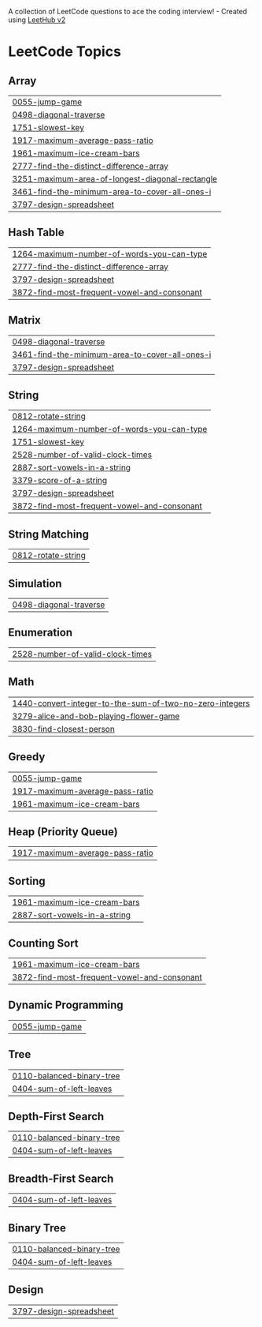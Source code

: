 A collection of LeetCode questions to ace the coding interview! - Created using [LeetHub v2](https://github.com/arunbhardwaj/LeetHub-2.0)
<!---LeetCode Topics Start-->
# LeetCode Topics
## Array
|  |
| ------- |
| [0055-jump-game](https://github.com/deepikasingidi/Leetcode/tree/master/0055-jump-game) |
| [0498-diagonal-traverse](https://github.com/deepikasingidi/Leetcode/tree/master/0498-diagonal-traverse) |
| [1751-slowest-key](https://github.com/deepikasingidi/Leetcode/tree/master/1751-slowest-key) |
| [1917-maximum-average-pass-ratio](https://github.com/deepikasingidi/Leetcode/tree/master/1917-maximum-average-pass-ratio) |
| [1961-maximum-ice-cream-bars](https://github.com/deepikasingidi/Leetcode/tree/master/1961-maximum-ice-cream-bars) |
| [2777-find-the-distinct-difference-array](https://github.com/deepikasingidi/Leetcode/tree/master/2777-find-the-distinct-difference-array) |
| [3251-maximum-area-of-longest-diagonal-rectangle](https://github.com/deepikasingidi/Leetcode/tree/master/3251-maximum-area-of-longest-diagonal-rectangle) |
| [3461-find-the-minimum-area-to-cover-all-ones-i](https://github.com/deepikasingidi/Leetcode/tree/master/3461-find-the-minimum-area-to-cover-all-ones-i) |
| [3797-design-spreadsheet](https://github.com/deepikasingidi/Leetcode/tree/master/3797-design-spreadsheet) |
## Hash Table
|  |
| ------- |
| [1264-maximum-number-of-words-you-can-type](https://github.com/deepikasingidi/Leetcode/tree/master/1264-maximum-number-of-words-you-can-type) |
| [2777-find-the-distinct-difference-array](https://github.com/deepikasingidi/Leetcode/tree/master/2777-find-the-distinct-difference-array) |
| [3797-design-spreadsheet](https://github.com/deepikasingidi/Leetcode/tree/master/3797-design-spreadsheet) |
| [3872-find-most-frequent-vowel-and-consonant](https://github.com/deepikasingidi/Leetcode/tree/master/3872-find-most-frequent-vowel-and-consonant) |
## Matrix
|  |
| ------- |
| [0498-diagonal-traverse](https://github.com/deepikasingidi/Leetcode/tree/master/0498-diagonal-traverse) |
| [3461-find-the-minimum-area-to-cover-all-ones-i](https://github.com/deepikasingidi/Leetcode/tree/master/3461-find-the-minimum-area-to-cover-all-ones-i) |
| [3797-design-spreadsheet](https://github.com/deepikasingidi/Leetcode/tree/master/3797-design-spreadsheet) |
## String
|  |
| ------- |
| [0812-rotate-string](https://github.com/deepikasingidi/Leetcode/tree/master/0812-rotate-string) |
| [1264-maximum-number-of-words-you-can-type](https://github.com/deepikasingidi/Leetcode/tree/master/1264-maximum-number-of-words-you-can-type) |
| [1751-slowest-key](https://github.com/deepikasingidi/Leetcode/tree/master/1751-slowest-key) |
| [2528-number-of-valid-clock-times](https://github.com/deepikasingidi/Leetcode/tree/master/2528-number-of-valid-clock-times) |
| [2887-sort-vowels-in-a-string](https://github.com/deepikasingidi/Leetcode/tree/master/2887-sort-vowels-in-a-string) |
| [3379-score-of-a-string](https://github.com/deepikasingidi/Leetcode/tree/master/3379-score-of-a-string) |
| [3797-design-spreadsheet](https://github.com/deepikasingidi/Leetcode/tree/master/3797-design-spreadsheet) |
| [3872-find-most-frequent-vowel-and-consonant](https://github.com/deepikasingidi/Leetcode/tree/master/3872-find-most-frequent-vowel-and-consonant) |
## String Matching
|  |
| ------- |
| [0812-rotate-string](https://github.com/deepikasingidi/Leetcode/tree/master/0812-rotate-string) |
## Simulation
|  |
| ------- |
| [0498-diagonal-traverse](https://github.com/deepikasingidi/Leetcode/tree/master/0498-diagonal-traverse) |
## Enumeration
|  |
| ------- |
| [2528-number-of-valid-clock-times](https://github.com/deepikasingidi/Leetcode/tree/master/2528-number-of-valid-clock-times) |
## Math
|  |
| ------- |
| [1440-convert-integer-to-the-sum-of-two-no-zero-integers](https://github.com/deepikasingidi/Leetcode/tree/master/1440-convert-integer-to-the-sum-of-two-no-zero-integers) |
| [3279-alice-and-bob-playing-flower-game](https://github.com/deepikasingidi/Leetcode/tree/master/3279-alice-and-bob-playing-flower-game) |
| [3830-find-closest-person](https://github.com/deepikasingidi/Leetcode/tree/master/3830-find-closest-person) |
## Greedy
|  |
| ------- |
| [0055-jump-game](https://github.com/deepikasingidi/Leetcode/tree/master/0055-jump-game) |
| [1917-maximum-average-pass-ratio](https://github.com/deepikasingidi/Leetcode/tree/master/1917-maximum-average-pass-ratio) |
| [1961-maximum-ice-cream-bars](https://github.com/deepikasingidi/Leetcode/tree/master/1961-maximum-ice-cream-bars) |
## Heap (Priority Queue)
|  |
| ------- |
| [1917-maximum-average-pass-ratio](https://github.com/deepikasingidi/Leetcode/tree/master/1917-maximum-average-pass-ratio) |
## Sorting
|  |
| ------- |
| [1961-maximum-ice-cream-bars](https://github.com/deepikasingidi/Leetcode/tree/master/1961-maximum-ice-cream-bars) |
| [2887-sort-vowels-in-a-string](https://github.com/deepikasingidi/Leetcode/tree/master/2887-sort-vowels-in-a-string) |
## Counting Sort
|  |
| ------- |
| [1961-maximum-ice-cream-bars](https://github.com/deepikasingidi/Leetcode/tree/master/1961-maximum-ice-cream-bars) |
| [3872-find-most-frequent-vowel-and-consonant](https://github.com/deepikasingidi/Leetcode/tree/master/3872-find-most-frequent-vowel-and-consonant) |
## Dynamic Programming
|  |
| ------- |
| [0055-jump-game](https://github.com/deepikasingidi/Leetcode/tree/master/0055-jump-game) |
## Tree
|  |
| ------- |
| [0110-balanced-binary-tree](https://github.com/deepikasingidi/Leetcode/tree/master/0110-balanced-binary-tree) |
| [0404-sum-of-left-leaves](https://github.com/deepikasingidi/Leetcode/tree/master/0404-sum-of-left-leaves) |
## Depth-First Search
|  |
| ------- |
| [0110-balanced-binary-tree](https://github.com/deepikasingidi/Leetcode/tree/master/0110-balanced-binary-tree) |
| [0404-sum-of-left-leaves](https://github.com/deepikasingidi/Leetcode/tree/master/0404-sum-of-left-leaves) |
## Breadth-First Search
|  |
| ------- |
| [0404-sum-of-left-leaves](https://github.com/deepikasingidi/Leetcode/tree/master/0404-sum-of-left-leaves) |
## Binary Tree
|  |
| ------- |
| [0110-balanced-binary-tree](https://github.com/deepikasingidi/Leetcode/tree/master/0110-balanced-binary-tree) |
| [0404-sum-of-left-leaves](https://github.com/deepikasingidi/Leetcode/tree/master/0404-sum-of-left-leaves) |
## Design
|  |
| ------- |
| [3797-design-spreadsheet](https://github.com/deepikasingidi/Leetcode/tree/master/3797-design-spreadsheet) |
<!---LeetCode Topics End-->